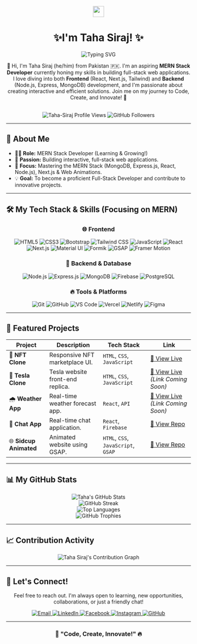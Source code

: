 <div align="center">

  <img src="https://media.giphy.com/media/hvRJCLFzcasrR4ia7z/giphy.gif" width="30px"/> 
  <h1>✨I'm Taha Siraj! ✨</h1>
  

  <img src="https://readme-typing-svg.herokuapp.com?font=Fira+Code&size=24&pause=1000&color=61DAFB&center=true&width=600&lines=Aspiring+MERN+Stack+Developer+🧑‍💻;JavaScript+Enthusiast+🚀;React+&+Next.js+Lover+❤️;Building+Full-Stack+Apps+🌐;Passionate+Problem+Solver+💡" alt="Typing SVG" />

  <br>
  
  <p>
    👋 Hi, I'm Taha Siraj (he/him) from Pakistan 🇵🇰. I'm an aspiring <b>MERN Stack Developer</b> currently honing my skills in building full-stack web applications. I love diving into both <b>Frontend</b> (React, Next.js, Tailwind) and <b>Backend</b> (Node.js, Express, MongoDB) development, and I'm passionate about creating interactive and efficient solutions. Join me on my journey to Code, Create, and Innovate! 🚀
  </p>

  <br>

  <img src="https://komarev.com/ghpvc/?username=Taha-Siraj&label=Profile%20Views&color=0e75b6&style=flat-square" alt="Taha-Siraj Profile Views" />
  <img src="https://img.shields.io/github/followers/Taha-Siraj?label=Followers&style=social" alt="GitHub Followers"/>
  
</div>

---

## 🚀 About Me

-   👨‍💻 **Role:** MERN Stack Developer (Learning & Growing!)
-   🎨 **Passion:** Building interactive, full-stack web applications.
-   🧠 **Focus:** Mastering the MERN Stack (MongoDB, Express.js, React, Node.js), Next.js & Web Animations.
-   💡 **Goal:** To become a proficient Full-Stack Developer and contribute to innovative projects.

---

## 🛠️ My Tech Stack & Skills (Focusing on MERN)

<div align="center">

  ### 🌐 Frontend
  <img src="https://img.shields.io/badge/HTML5-E34F26?style=for-the-badge&logo=html5&logoColor=white" alt="HTML5"/>
  <img src="https://img.shields.io/badge/CSS3-1572B6?style=for-the-badge&logo=css3&logoColor=white" alt="CSS3"/>
  <img src="https://img.shields.io/badge/Bootstrap-7952B3?style=for-the-badge&logo=bootstrap&logoColor=white" alt="Bootstrap"/>
  <img src="https://img.shields.io/badge/Tailwind_CSS-38B2AC?style=for-the-badge&logo=tailwind-css&logoColor=white" alt="Tailwind CSS"/>
  <img src="https://img.shields.io/badge/JavaScript-F7DF1E?style=for-the-badge&logo=javascript&logoColor=black" alt="JavaScript"/>
  <img src="https://img.shields.io/badge/React-61DAFB?style=for-the-badge&logo=react&logoColor=black" alt="React"/>
  <img src="https://img.shields.io/badge/Next.js-000000?style=for-the-badge&logo=nextdotjs&logoColor=white" alt="Next.js"/>
  <img src="https://img.shields.io/badge/Material%20UI-007FFF?style=for-the-badge&logo=mui&logoColor=white" alt="Material UI"/>
  <img src="https://img.shields.io/badge/Formik-1877F2?style=for-the-badge&logo=formik&logoColor=white" alt="Formik"/>
  <img src="https://img.shields.io/badge/GSAP-88CE02?style=for-the-badge&logo=greensock&logoColor=white" alt="GSAP"/>
  <img src="https://img.shields.io/badge/Framer%20Motion-E10098?style=for-the-badge&logo=framer&logoColor=white" alt="Framer Motion"/>

  ### 🔧 Backend & Database
  <img src="https://img.shields.io/badge/Node.js-339933?style=for-the-badge&logo=node.js&logoColor=white" alt="Node.js"/>
  <img src="https://img.shields.io/badge/Express.js-000000?style=for-the-badge&logo=express&logoColor=white" alt="Express.js"/>
  <img src="https://img.shields.io/badge/MongoDB-47A248?style=for-the-badge&logo=mongodb&logoColor=white" alt="MongoDB"/>
  <img src="https://img.shields.io/badge/Firebase-FFCA28?style=for-the-badge&logo=firebase&logoColor=black" alt="Firebase"/>
  <img src="https://img.shields.io/badge/PostgreSQL-4169E1?style=for-the-badge&logo=postgresql&logoColor=white" alt="PostgreSQL"/>

  ### 🔥 Tools & Platforms
  <img src="https://img.shields.io/badge/Git-F05032?style=for-the-badge&logo=git&logoColor=white" alt="Git"/>
  <img src="https://img.shields.io/badge/GitHub-181717?style=for-the-badge&logo=github&logoColor=white" alt="GitHub"/>
  <img src="https://img.shields.io/badge/VS_Code-007ACC?style=for-the-badge&logo=visual-studio-code&logoColor=white" alt="VS Code"/>
  <img src="https://img.shields.io/badge/Vercel-000000?style=for-the-badge&logo=vercel&logoColor=white" alt="Vercel"/>
  <img src="https://img.shields.io/badge/Netlify-00C7B7?style=for-the-badge&logo=netlify&logoColor=white" alt="Netlify"/>
  <img src="https://img.shields.io/badge/Figma-F24E1E?style=for-the-badge&logo=figma&logoColor=white" alt="Figma"/>

</div>

---

## 🚀 Featured Projects

| Project                                    | Description                       | Tech Stack                                       | Link                                               |
| ------------------------------------------ | --------------------------------- | ------------------------------------------------ | -------------------------------------------------- |
| 🎨 **NFT Clone** | Responsive NFT marketplace UI.    | `HTML`, `CSS`, `JavaScript`                      | [🔗 View Live](https://tahasiraj101.github.io/NFT-clone/) |
| 🚨 **Tesla Clone** | Tesla website front-end replica.  | `HTML`, `CSS`, `JavaScript`                      | [🔗 View Live](#) *(Link Coming Soon)* |
| 🌧 **Weather App** | Real-time weather forecast app.   | `React`, `API`                                   | [🔗 View Live](#) *(Link Coming Soon)* |
| 💬 **Chat App** | Real-time chat application.       | `React`, `Firebase`                              | [🔗 View Repo](https://github.com/Taha-Siraj/Chat-App) |
| 🌐 **Sidcup Animated** | Animated website using GSAP.      | `HTML`, `CSS`, `JavaScript`, `GSAP`              | [🔗 View Repo](https://github.com/Taha-Siraj/Sidcup-Animated-websites-) |

---

## 📊 My GitHub Stats

<div align="center">

  <img src="https://github-readme-stats.vercel.app/api?username=Taha-Siraj&show_icons=true&theme=tokyonight&hide_border=true&include_all_commits=true&count_private=true&custom_title=Taha's%20GitHub%20Stats" alt="Taha's GitHub Stats"/>
  <br/>
  <img src="https://github-readme-streak-stats.herokuapp.com/?user=Taha-Siraj&theme=tokyonight&hide_border=true" alt="GitHub Streak"/>
  <br/>
  <img src="https://github-readme-stats.vercel.app/api/top-langs/?username=Taha-Siraj&layout=compact&theme=tokyonight&hide_border=true&langs_count=10" alt="Top Languages"/>
  <br/>
  <img src="https://github-profile-trophy.vercel.app/?username=Taha-Siraj&theme=tokyonight&no-frame=true&margin-w=15&column=7" alt="GitHub Trophies"/>

</div>

---

## 📈 Contribution Activity

<div align="center">
  <img src="https://ghchart.rshah.org/Taha-Siraj" alt="Taha Siraj's Contribution Graph" />
</div>

---

## 🔗 Let's Connect!

<div align="center">
  <p>Feel free to reach out. I'm always open to learning, new opportunities, collaborations, or just a friendly chat!</p>
  <a href="mailto:Pikachugaming899@gmail.com" target="_blank">
    <img src="https://img.shields.io/badge/Gmail-D14836?style=for-the-badge&logo=gmail&logoColor=white" alt="Email"/>
  </a>
  <a href="https://www.linkedin.com/in/taha-siraj-2331952a8/" target="_blank">
    <img src="https://img.shields.io/badge/LinkedIn-0077B5?style=for-the-badge&logo=linkedin&logoColor=white" alt="LinkedIn"/>
  </a>
  <a href="https://www.facebook.com/profile.php?id=100070531411711" target="_blank">
    <img src="https://img.shields.io/badge/Facebook-1877F2?style=for-the-badge&logo=facebook&logoColor=white" alt="Facebook"/>
  </a>
  <a href="https://www.instagram.com/taha___siraj/" target="_blank">
    <img src="https://img.shields.io/badge/Instagram-E4405F?style=for-the-badge&logo=instagram&logoColor=white" alt="Instagram"/>
  </a>
  <a href="https://github.com/Taha-Siraj" target="_blank">
    <img src="https://img.shields.io/badge/GitHub-181717?style=for-the-badge&logo=github&logoColor=white" alt="GitHub"/>
  </a>
</div>

---

<div align="center">
  <h3>🚀 "Code, Create, Innovate!" 🔥</h3>
</div>
